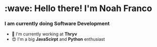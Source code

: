 <h1 align="left" id="macropower-title">:wave: Hello there! I'm Noah Franco</h1>
<h3 align="left">I am currently doing Software Development</h3>

<p align="left">

- 🏢 I'm currently working at **Thryv**
- 😍 I'm a big **JavaScirpt** and **Python** enthusiast
<br>
